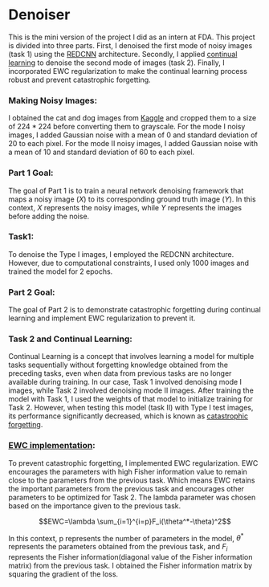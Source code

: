 # Denoiser
This is the mini version of the project I did as an intern at FDA. 
This project is divided into three parts. First, I denoised the first mode of noisy images (task 1) using the [REDCNN](https://arxiv.org/pdf/1702.00288.pdf) architecture. Secondly, I applied [continual learning](https://arxiv.org/pdf/1811.02496.pdf) to denoise the second mode of images (task 2). Finally, I incorporated EWC regularization to make the continual learning process robust and prevent catastrophic forgetting.


### Making Noisy Images: 
I obtained the cat and dog images from [Kaggle](https://www.kaggle.com/competitions/dogs-vs-cats/overview) and cropped them to a size of $224*224$ before converting them to grayscale. For the mode I noisy images, I added Gaussian noise with a mean of 0 and standard deviation of 20 to each pixel. For the mode II noisy images, I added Gaussian noise with a mean of 10 and standard deviation of 60 to each pixel.

### Part 1 Goal: 
The goal of Part 1 is to train a neural network denoising framework that maps a noisy image $(X)$ to its corresponding ground truth image $(Y)$. In this context, $X$ represents the noisy images, while $Y$ represents the images before adding the noise.

### Task1:
To denoise the Type I images, I employed the REDCNN architecture. However, due to computational constraints, I used only 1000 images and trained the model for 2 epochs.

### Part 2 Goal: 
The goal of Part 2 is to demonstrate catastrophic forgetting during continual learning and implement EWC regularization to prevent it.

### Task 2 and Continual Learning:

Continual Learning is a concept that involves learning a model for multiple tasks sequentially without forgetting knowledge obtained from the preceding tasks, even when data from previous tasks are no longer available during training. In our case, Task 1 involved denoising mode I images, while Task 2 involved denoising mode II images. After training the model with Task 1, I used the weights of that model to initialize training for Task 2. However, when testing this model (task II) with Type I test images, its performance significantly decreased, which is known as [catastrophic forgetting](https://arxiv.org/pdf/1612.00796.pdf).

### [EWC implementation](https://arxiv.org/pdf/2105.04093.pdf): 
To prevent catastrophic forgetting, I implemented EWC regularization. EWC encourages the parameters with high Fisher information value to remain close to the parameters from the previous task.  Which means EWC retains the important parameters from the previous task and encourages other parameters to be optimized for Task 2. The lambda parameter was chosen based on the importance given to the previous task.

$$EWC=\lambda \sum_{i=1}^{i=p}F_i(\theta^*-\theta)^2$$

In this context, p represents the number of parameters in the model, $\theta^*$ represents the parameters obtained from the previous task, and $F_i$ represents the Fisher information(diagonal value of the Fisher information matrix) from the previous task. I obtained the Fisher information matrix by squaring the gradient of the loss.
